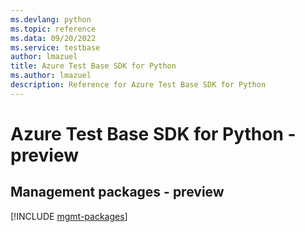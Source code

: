 ```yaml
---
ms.devlang: python
ms.topic: reference
ms.data: 09/20/2022
ms.service: testbase
author: lmazuel
title: Azure Test Base SDK for Python
ms.author: lmazuel
description: Reference for Azure Test Base SDK for Python
---
```

# Azure Test Base SDK for Python - preview

## Management packages - preview
[!INCLUDE [mgmt-packages](test-base-mgmt-index.md)]